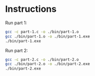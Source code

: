 # Instructions

Run part 1:

```bash
gcc -c part-1.c -o ./bin/part-1.o
gcc ./bin/part-1.o -o ./bin/part-1.exe
./bin/part-1.exe
```

Run part 2:

```bash
gcc -c part-2.c -o ./bin/part-2.o
gcc ./bin/part-2.o -o ./bin/part-2.exe
./bin/part-2.exe
```
